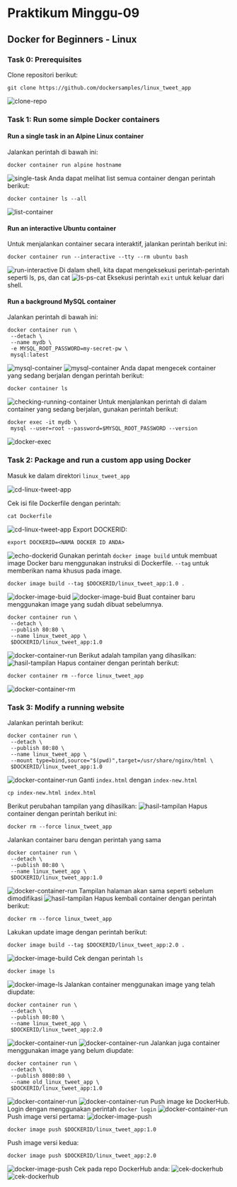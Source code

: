 # Praktikum Minggu-09
## Docker for Beginners - Linux
### Task 0: Prerequisites
Clone repositori berikut:
```
git clone https://github.com/dockersamples/linux_tweet_app
```
![clone-repo](gambar-01.png)
### Task 1: Run some simple Docker containers
#### Run a single task in an Alpine Linux container
Jalankan perintah di bawah ini:
```
docker container run alpine hostname
```
![single-task](gambar-02.png)
Anda dapat melihat list semua container dengan perintah berikut:
```
docker container ls --all
```
![list-container](gambar-03.png)
#### Run an interactive Ubuntu container
Untuk menjalankan container secara interaktif, jalankan perintah berikut ini:
```
docker container run --interactive --tty --rm ubuntu bash
``` 
![run-interactive](gambar-04.png)
Di dalam shell, kita dapat mengeksekusi perintah-perintah seperti ls, ps, dan cat
![ls-ps-cat](gambar-05.png)
Eksekusi perintah `exit` untuk keluar dari shell.
#### Run a background MySQL container
Jalankan perintah di bawah ini:
```
docker container run \
 --detach \
 --name mydb \
 -e MYSQL_ROOT_PASSWORD=my-secret-pw \
 mysql:latest
```
![mysql-container](gambar-06.png)
![mysql-container](gambar-07.png)
Anda dapat mengecek container yang sedang berjalan dengan perintah berikut:
```
docker container ls
```
![checking-running-container](gambar-08.png)
Untuk menjalankan perintah di dalam container yang sedang berjalan, gunakan perintah berikut:
```
docker exec -it mydb \
 mysql --user=root --password=$MYSQL_ROOT_PASSWORD --version
```
![docker-exec](gambar-09.png)
### Task 2: Package and run a custom app using Docker
Masuk ke dalam direktori `linux_tweet_app`

![cd-linux-tweet-app](gambar-10.png)

Cek isi file Dockerfile dengan perintah:
```
cat Dockerfile
```
![cd-linux-tweet-app](gambar-11.png)
Export DOCKERID:
```
export DOCKERID=<NAMA DOCKER ID ANDA>
```
![echo-dockerid](gambar-12.png)
Gunakan perintah `docker image build` untuk membuat image Docker baru menggunakan instruksi di Dockerfile. `--tag` untuk memberikan nama khusus pada image.
```
docker image build --tag $DOCKERID/linux_tweet_app:1.0 .
```
![docker-image-buid](gambar-13.png)
![docker-image-buid](gambar-14.png)
Buat container baru menggunakan image yang sudah dibuat sebelumnya.
```
docker container run \
 --detach \
 --publish 80:80 \
 --name linux_tweet_app \
 $DOCKERID/linux_tweet_app:1.0
```
![docker-container-run](gambar-15.png)
Berikut adalah tampilan yang dihasilkan:
![hasil-tampilan](gambar-16.png)
Hapus container dengan perintah berikut:
```
docker container rm --force linux_tweet_app
```
![docker-container-rm](gambar-17.png)
### Task 3: Modify a running website
Jalankan perintah berikut:
```
docker container run \
 --detach \
 --publish 80:80 \
 --name linux_tweet_app \
 --mount type=bind,source="$(pwd)",target=/usr/share/nginx/html \
 $DOCKERID/linux_tweet_app:1.0
```
![docker-container-run](gambar-18.png)
Ganti `index.html` dengan `index-new.html`
```
cp index-new.html index.html
```
Berikut perubahan tampilan yang dihasilkan:
![hasil-tampilan](gambar-19.png)
Hapus container dengan perintah berikut ini:
```
docker rm --force linux_tweet_app
```
Jalankan container baru dengan perintah yang sama
```
docker container run \
 --detach \
 --publish 80:80 \
 --name linux_tweet_app \
 $DOCKERID/linux_tweet_app:1.0
```
![docker-container-run](gambar-20.png)
Tampilan halaman akan sama seperti sebelum dimodifikasi
![hasil-tampilan](gambar-21.png)
Hapus kembali container dengan perintah berikut:
```
docker rm --force linux_tweet_app
```
Lakukan update image dengan perintah berikut:
```
docker image build --tag $DOCKERID/linux_tweet_app:2.0 .
```
![docker-image-build](gambar-22.png)
Cek dengan perintah `ls`
```
docker image ls
```
![docker-image-ls](gambar-23.png)
Jalankan container menggunakan image yang telah diupdate:
```
docker container run \
 --detach \
 --publish 80:80 \
 --name linux_tweet_app \
 $DOCKERID/linux_tweet_app:2.0
```
![docker-container-run](gambar-24.png)
![docker-container-run](gambar-25.png)
Jalankan juga container menggunakan image yang belum diupdate:
```
docker container run \
 --detach \
 --publish 8080:80 \
 --name old_linux_tweet_app \
 $DOCKERID/linux_tweet_app:1.0
```
![docker-container-run](gambar-26.png)
![docker-container-run](gambar-27.png)
Push image ke DockerHub. Login dengan menggunakan perintah `docker login`
![docker-container-run](gambar-28.png)
Push image versi pertama:
![docker-image-push](gambar-29.png)
```
docker image push $DOCKERID/linux_tweet_app:1.0
```
Push image versi kedua:
```
docker image push $DOCKERID/linux_tweet_app:2.0
```
![docker-image-push](gambar-30.png)
Cek pada repo DockerHub anda:
![cek-dockerhub](gambar-31.png)
![cek-dockerhub](gambar-32.png)